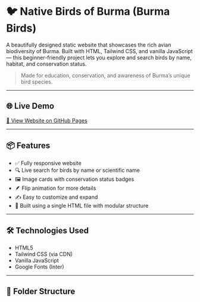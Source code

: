 # 🐦 Native Birds of Burma (Burma Birds)

A beautifully designed static website that showcases the rich avian biodiversity of Burma. Built with HTML, Tailwind CSS, and vanilla JavaScript — this beginner-friendly project lets you explore and search birds by name, habitat, and conservation status.

>  Made for education, conservation, and awareness of Burma’s unique bird species.

---

## 🌐 Live Demo

[🔗 View Website on GitHub Pages](https://github.com/hanhtoophyo90/burma-birds-site.git)

---

## 📦 Features

- ✅ Fully responsive website
- 🔍 Live search for birds by name or scientific name
- 🖼️ Image cards with conservation status badges
- 🪶 Flip animation for more details
- ✍️ Easy to customize and expand
- 📁 Built using a single HTML file with modular structure

---

## 🛠️ Technologies Used

- HTML5
- Tailwind CSS (via CDN)
- Vanilla JavaScript
- Google Fonts (Inter)

---

## 📁 Folder Structure

